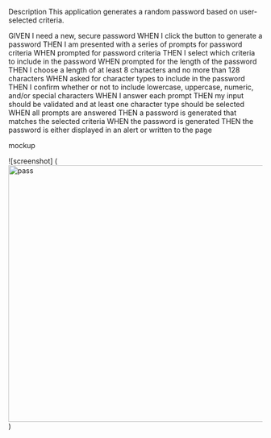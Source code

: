 Description
This application generates a random password based on user-selected criteria.


GIVEN I need a new, secure password
WHEN I click the button to generate a password
THEN I am presented with a series of prompts for password criteria
WHEN prompted for password criteria
THEN I select which criteria to include in the password
WHEN prompted for the length of the password
THEN I choose a length of at least 8 characters and no more than 128 characters
WHEN asked for character types to include in the password
THEN I confirm whether or not to include lowercase, uppercase, numeric, and/or special characters
WHEN I answer each prompt
THEN my input should be validated and at least one character type should be selected
WHEN all prompts are answered
THEN a password is generated that matches the selected criteria
WHEN the password is generated
THEN the password is either displayed in an alert or written to the page



mockup

![screenshot]
(<img width="510" alt="pass" src="https://user-images.githubusercontent.com/94582219/149617362-df07dc84-daea-4e9e-9cbc-e90edab1a84d.PNG">)
